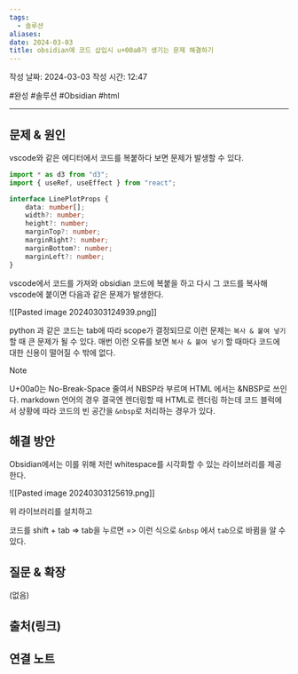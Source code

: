 ```yaml
---
tags:
  - 솔루션
aliases: 
date: 2024-03-03
title: obsidian에 코드 삽입시 u+00a0가 생기는 문제 해결하기
---
```

작성 날짜: 2024-03-03
작성 시간: 12:47

#완성 #솔루션 #Obsidian #html

----

## 문제 & 원인
vscode와 같은 에디터에서 코드를 복붙하다 보면 문제가 발생할 수 있다.
```ts
import * as d3 from "d3";
import { useRef, useEffect } from "react";

interface LinePlotProps {
    data: number[];
    width?: number;
    height?: number;
    marginTop?: number;
    marginRight?: number;
    marginBottom?: number;
    marginLeft?: number;
}
```

vscode에서 코드를 가져와 obsidian 코드에 복붙을 하고 다시 그 코드를 복사해 vscode에 붙이면 다음과 같은 문제가 발생한다.

![[Pasted image 20240303124939.png]]

python 과 같은 코드는 tab에 따라 scope가 결정되므로 이런 문제는 `복사 & 붙여 넣기`할 때 큰 문제가 될 수 있다. 매번 이런 오류를 보면 `복사 & 붙여 넣기` 할 때마다 코드에 대한 신용이 떨어질 수 밖에 없다.

>[!note]
>U+00a0는 No-Break-Space 줄여서 NBSP라 부르며 HTML 에서는 &NBSP로 쓰인다.
>markdown 언어의 경우 결국엔 렌더링할 때 HTML로 렌더링 하는데 코드 블럭에서 상황에 따라 코드의 빈 공간을 `&nbsp`로 처리하는 경우가 있다.

## 해결 방안
Obsidian에서는 이를 위해 저런 whitespace를 시각화할 수 있는 라이브러리를 제공한다.

![[Pasted image 20240303125619.png]]

위 라이브러리를 설치하고 

코드를 shift + tab => tab을 누르면 => 이런 식으로 `&nbsp` 에서 `tab`으로 바뀜을 알 수 있다.
## 질문 & 확장

(없음)

## 출처(링크)


## 연결 노트
